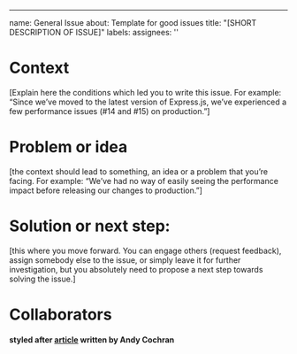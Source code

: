 ---
name: General Issue
about: Template for good issues
title: "[SHORT DESCRIPTION OF ISSUE]"
labels: 
assignees: ''

# Context
[Explain here the conditions which led you to write this issue. 
For example: “Since we’ve moved to the latest version of Express.js, we’ve experienced a few performance issues (#14 and #15) on production.”]

# Problem or idea
[the context should lead to something, an idea or a problem that you’re facing. For example: “We’ve had no way of easily seeing the performance impact before releasing our changes to production.”]

# Solution or next step:
[this where you move forward. You can engage others (request feedback), assign somebody else to the issue, or simply leave it for further investigation, but you absolutely need to propose a next step towards solving the issue.]

# Collaborators 


#### styled after [article](https://medium.com/nyc-planning-digital/writing-a-proper-github-issue-97427d62a20f) written by Andy Cochran
